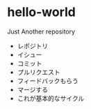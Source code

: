 # hello-world
Just Another repository


* レポジトリ
* イシュー
* コミット
* プルリクエスト
* フィードバックもらう
* マージする
* これが基本的なサイクル
